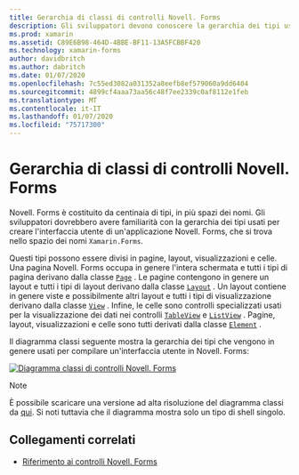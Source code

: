 ```yaml
---
title: Gerarchia di classi di controlli Novell. Forms
description: Gli sviluppatori devono conoscere la gerarchia dei tipi usati per creare l'interfaccia utente di un'applicazione Novell. Forms.
ms.prod: xamarin
ms.assetid: C89E6B98-464D-4BBE-BF11-13A5FCBBF420
ms.technology: xamarin-forms
author: davidbritch
ms.author: dabritch
ms.date: 01/07/2020
ms.openlocfilehash: 7c55ed3082a031352a8eefb8ef579060a9dd6404
ms.sourcegitcommit: 4899cf4aaa73aa56c48f7ee2339c0af8112e1feb
ms.translationtype: MT
ms.contentlocale: it-IT
ms.lasthandoff: 01/07/2020
ms.locfileid: "75717300"
---
```

# <a name="xamarinforms-controls-class-hierarchy"></a>Gerarchia di classi di controlli Novell. Forms

Novell. Forms è costituito da centinaia di tipi, in più spazi dei nomi. Gli sviluppatori dovrebbero avere familiarità con la gerarchia dei tipi usati per creare l'interfaccia utente di un'applicazione Novell. Forms, che si trova nello spazio dei nomi `Xamarin.Forms`.

Questi tipi possono essere divisi in pagine, layout, visualizzazioni e celle. Una pagina Novell. Forms occupa in genere l'intera schermata e tutti i tipi di pagina derivano dalla classe [`Page`](xref:Xamarin.Forms.Page) . Le pagine contengono in genere un layout e tutti i tipi di layout derivano dalla classe [`Layout`](xref:Xamarin.Forms.Layout) . Un layout contiene in genere viste e possibilmente altri layout e tutti i tipi di visualizzazione derivano dalla classe [`View`](xref:Xamarin.Forms.View) . Infine, le celle sono controlli specializzati usati per la visualizzazione dei dati nei controlli [`TableView`](xref:Xamarin.Forms.TableView) e [`ListView`](xref:Xamarin.Forms.ListView) . Pagine, layout, visualizzazioni e celle sono tutti derivati dalla classe [`Element`](xref:Xamarin.Forms.Element) .

Il diagramma classi seguente mostra la gerarchia dei tipi che vengono in genere usati per compilare un'interfaccia utente in Novell. Forms:

[![Diagramma classi di controlli Novell. Forms](class-hierarchy-images/class-diagram.png "Diagramma classi di controlli Novell. Forms")](class-hierarchy-images/class-diagram-large.png#lightbox "Diagramma classi di controlli Novell. Forms")

> [!NOTE]
> È possibile scaricare una versione ad alta risoluzione del diagramma classi da [qui](class-hierarchy-images/class-diagram-high-resolution.png). Si noti tuttavia che il diagramma mostra solo un tipo di shell singolo.

## <a name="related-links"></a>Collegamenti correlati

- [Riferimento ai controlli Novell. Forms](~/xamarin-forms/user-interface/controls/index.md)
